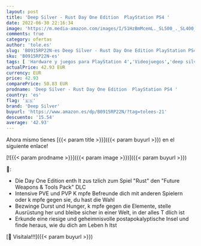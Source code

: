 ```yaml
---
layout: post
title: 'Deep Silver - Rust Day One Edition  PlayStation PS4 '
date: 2022-06-30 22:16:34
image: 'https://m.media-amazon.com/images/I/51HzBmMcemL._SL500_._SL400_.jpg'
comments: true
category: ofertas
author: 'tole.es'
slug: 'B0915RP22N-es Deep Silver - Rust Day One Edition PlayStation PS4'
sku: 'B0915RP22N-es'
tags: [ 'Hardware y juegos para PlayStation 4','Videojuegos','deep silver','playstation','ps4','🇪🇸', ]
actualPrice: 42.93 EUR
currency: EUR
price: 42.93
comparePrice: 50.83 EUR
prodname: 'Deep Silver - Rust Day One Edition  PlayStation PS4 '
country: 'es'
flag: '🇪🇸'
brand: 'Deep Silver'
buyurl: 'https://www.amazon.es/dp/B0915RP22N/?tag=tolees-21'
descuento: '15.54'
average: '42.93'
---
```


Ahora mismo tienes [{{< param title >}}]({{< param buyurl >}}) en el siguiente enlace!

[![{{< param prodname >}}]({{< param image >}})]({{< param buyurl >}})

🔎:

- Die Day One Edition enth lt zus tzlich zum Spiel "Rust" den "Future Weapons & Tools Pack" DLC
- Intensive PVE und PVP K mpfe Befreunde dich mit anderen Spielern oder k mpfe gegen sie, du hast die Wahl
- Bezwinge Durst und Hunger, k mpfe gegen die Elemente, stelle Ausrüstung her und bleibe sicher in einer Welt, in der alles T dlich ist
- Erkunde eine riesige und geheimnisvolle postapokalyptische Insel und finde heraus, wie du dich am Leben h ltst

[🛒 Visítala!!!]({{< param buyurl >}})
